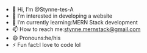 - 👋 Hi, I’m @Stynne-tes-A
- 👀 I’m interested in developing a website
- 🌱 I’m currently learning:MERN Stack development
- 📫 How to reach me:stynne.mernstack@gmail.com
- 😄 Pronouns:he/his
- ⚡ Fun fact:I love to code lol

<!---
Stynne-tes-A/Stynne-tes-A is a ✨ special ✨ repository because its `README.md` (this file) appears on your GitHub profile.
You can click the Preview link to take a look at your changes.
--->

